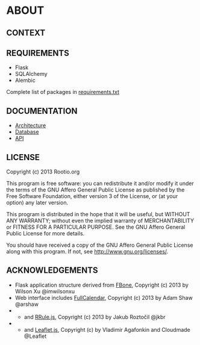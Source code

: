 # ABOUT

## CONTEXT

## REQUIREMENTS

* Flask
* SQLAlchemy
* Alembic

Complete list of packages in [requirements.txt](https://github.com/rootio/rootio_web/blob/master/requirements.txt)

## DOCUMENTATION

* [Architecture](docs/architecture.md)
* [Database](docs/database.md)
* [API](docs/api.md)

## LICENSE

Copyright (c) 2013 Rootio.org

This program is free software: you can redistribute it and/or modify
it under the terms of the GNU Affero General Public License as published by
the Free Software Foundation, either version 3 of the License, or
(at your option) any later version.

This program is distributed in the hope that it will be useful,
but WITHOUT ANY WARRANTY; without even the implied warranty of
MERCHANTABILITY or FITNESS FOR A PARTICULAR PURPOSE.  See the
GNU Affero General Public License for more details.

You should have received a copy of the GNU Affero General Public License
along with this program.  If not, see http://www.gnu.org/licenses/.

## ACKNOWLEDGEMENTS

* Flask application structure derived from [FBone](https://github.com/imwilsonxu/fbone), Copyright (c) 2013 by Wilson Xu @imwilsonxu
* Web interface includes [FullCalendar](https://github.com/arshaw/fullcalendar), Copyright (c) 2013 by Adam Shaw @arshaw
* - and [RRule.js](http://jkbr.github.io/rrule/), Copyright (c) 2013 by Jakub Roztočil @jkbr
* - and [Leaflet.js](http://leafletjs.com/), Copyright (c) by Vladimir Agafonkin and Cloudmade @Leaflet